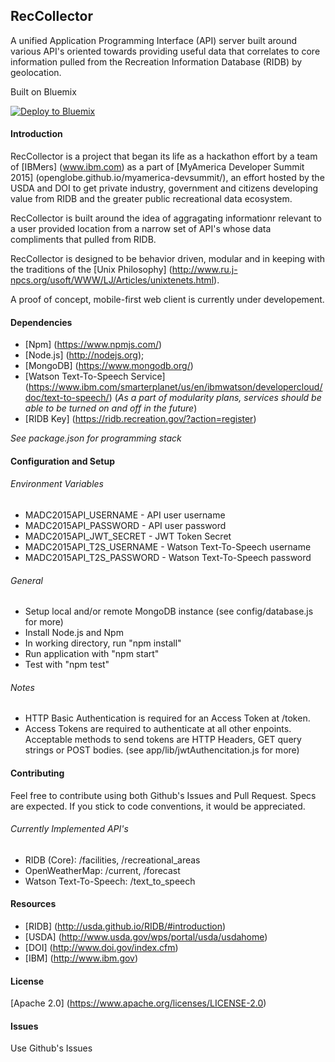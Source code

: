 ## RecCollector
A unified Application Programming Interface (API) server built around various
API's oriented towards providing useful data that correlates to core 
information pulled from the Recreation Information Database (RIDB) by
geolocation.

Built on Bluemix

[![Deploy to Bluemix](https://bluemix.net/deploy/button.png)](https://bluemix.net/deploy?repository=https://github.com/myAmericaDevSummit2015/RecCollector)

#### Introduction
RecCollector is a project that began its life as a hackathon effort by a team
of [IBMers] (www.ibm.com) as a part of [MyAmerica Developer Summit 2015]
(openglobe.github.io/myamerica-devsummit/), an effort hosted by the USDA and
DOI to get private industry, government and citizens developing value from 
RIDB and the greater public recreational data ecosystem.

RecCollector is built around the idea of aggragating informationr relevant to a
user provided location from a narrow set of API's whose data compliments that 
pulled from RIDB.

RecCollector is designed to be behavior driven, modular and in keeping with the
traditions of the [Unix Philosophy] (http://www.ru.j-npcs.org/usoft/WWW/LJ/Articles/unixtenets.html).

A proof of concept, mobile-first web client is currently under developement.

#### Dependencies
- [Npm] (https://www.npmjs.com/)
- [Node.js] (http://nodejs.org);
- [MongoDB] (https://www.mongodb.org/)
- [Watson Text-To-Speech Service] (https://www.ibm.com/smarterplanet/us/en/ibmwatson/developercloud/doc/text-to-speech/) (*As a part of modularity plans, services should be able to be turned on and off in the future*)
- [RIDB Key] (https://ridb.recreation.gov/?action=register)

*See package.json for programming stack*

#### Configuration and Setup
###### Environment Variables
- MADC2015API_USERNAME - API user username
- MADC2015API_PASSWORD - API user password
- MADC2015API_JWT_SECRET - JWT Token Secret
- MADC2015API_T2S_USERNAME - Watson Text-To-Speech username
- MADC2015API_T2S_PASSWORD - Watson Text-To-Speech password

###### General
- Setup local and/or remote MongoDB instance (see config/database.js for more)
- Install Node.js and Npm
- In working directory, run "npm install"
- Run application with "npm start"
- Test with "npm test"

###### Notes
- HTTP Basic Authentication is required for an Access Token at /token.
- Access Tokens are required to authenticate at all other enpoints. Acceptable
methods to send tokens are HTTP Headers, GET query strings or POST bodies. (see
app/lib/jwtAuthencitation.js for more)

#### Contributing
Feel free to contribute using both Github's Issues and Pull Request. Specs are
expected. If you stick to code conventions, it would be appreciated.

###### Currently Implemented API's
- RIDB (Core): /facilities, /recreational_areas
- OpenWeatherMap: /current, /forecast
- Watson Text-To-Speech: /text_to_speech

#### Resources
- [RIDB] (http://usda.github.io/RIDB/#introduction)
- [USDA] (http://www.usda.gov/wps/portal/usda/usdahome)
- [DOI] (http://www.doi.gov/index.cfm)
- [IBM] (http://www.ibm.gov)

#### License
[Apache 2.0] (https://www.apache.org/licenses/LICENSE-2.0)

#### Issues
Use Github's Issues
